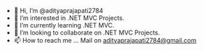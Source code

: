 - 👋 Hi, I’m @adityaprajapati2784
- 👀 I’m interested in .NET MVC Projects.
- 🌱 I’m currently learning .NET MVC.
- 💞️ I’m looking to collaborate on .NET MVC Projects.
- 📫 How to reach me ... Mail on adityaprajapati2784@gmail.com

<!---
adityaprajapati2784/adityaprajapati2784 is a ✨ special ✨ repository because its `README.md` (this file) appears on your GitHub profile.
You can click the Preview link to take a look at your changes.
--->
